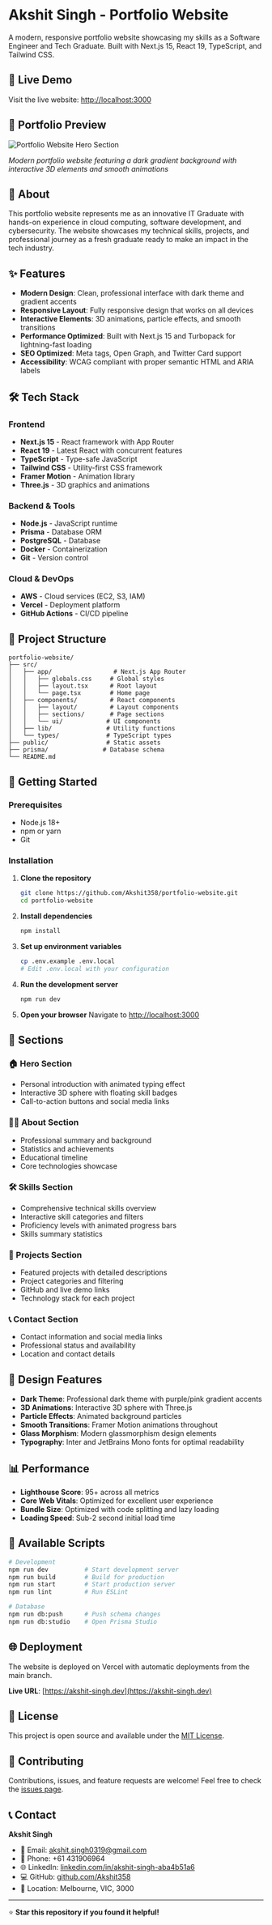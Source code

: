 # Akshit Singh - Portfolio Website

A modern, responsive portfolio website showcasing my skills as a Software Engineer and Tech Graduate. Built with Next.js 15, React 19, TypeScript, and Tailwind CSS.

## 🚀 Live Demo

Visit the live website: [http://localhost:3000](http://localhost:3000)

## 📸 Portfolio Preview

![Portfolio Website Hero Section](./portfolio-preview.png)

*Modern portfolio website featuring a dark gradient background with interactive 3D elements and smooth animations*

## 🎯 About

This portfolio website represents me as an innovative IT Graduate with hands-on experience in cloud computing, software development, and cybersecurity. The website showcases my technical skills, projects, and professional journey as a fresh graduate ready to make an impact in the tech industry.

## ✨ Features

- **Modern Design**: Clean, professional interface with dark theme and gradient accents
- **Responsive Layout**: Fully responsive design that works on all devices
- **Interactive Elements**: 3D animations, particle effects, and smooth transitions
- **Performance Optimized**: Built with Next.js 15 and Turbopack for lightning-fast loading
- **SEO Optimized**: Meta tags, Open Graph, and Twitter Card support
- **Accessibility**: WCAG compliant with proper semantic HTML and ARIA labels

## 🛠️ Tech Stack

### Frontend
- **Next.js 15** - React framework with App Router
- **React 19** - Latest React with concurrent features
- **TypeScript** - Type-safe JavaScript
- **Tailwind CSS** - Utility-first CSS framework
- **Framer Motion** - Animation library
- **Three.js** - 3D graphics and animations

### Backend & Tools
- **Node.js** - JavaScript runtime
- **Prisma** - Database ORM
- **PostgreSQL** - Database
- **Docker** - Containerization
- **Git** - Version control

### Cloud & DevOps
- **AWS** - Cloud services (EC2, S3, IAM)
- **Vercel** - Deployment platform
- **GitHub Actions** - CI/CD pipeline

## 📁 Project Structure

```
portfolio-website/
├── src/
│   ├── app/                 # Next.js App Router
│   │   ├── globals.css     # Global styles
│   │   ├── layout.tsx      # Root layout
│   │   └── page.tsx        # Home page
│   ├── components/         # React components
│   │   ├── layout/         # Layout components
│   │   ├── sections/       # Page sections
│   │   └── ui/            # UI components
│   ├── lib/               # Utility functions
│   └── types/             # TypeScript types
├── public/                # Static assets
├── prisma/               # Database schema
└── README.md
```

## 🚀 Getting Started

### Prerequisites

- Node.js 18+ 
- npm or yarn
- Git

### Installation

1. **Clone the repository**
   ```bash
   git clone https://github.com/Akshit358/portfolio-website.git
   cd portfolio-website
   ```

2. **Install dependencies**
   ```bash
   npm install
   ```

3. **Set up environment variables**
   ```bash
   cp .env.example .env.local
   # Edit .env.local with your configuration
   ```

4. **Run the development server**
   ```bash
   npm run dev
   ```

5. **Open your browser**
   Navigate to [http://localhost:3000](http://localhost:3000)

## 📱 Sections

### 🏠 Hero Section
- Personal introduction with animated typing effect
- Interactive 3D sphere with floating skill badges
- Call-to-action buttons and social media links

### 👨‍💻 About Section
- Professional summary and background
- Statistics and achievements
- Educational timeline
- Core technologies showcase

### 🛠️ Skills Section
- Comprehensive technical skills overview
- Interactive skill categories and filters
- Proficiency levels with animated progress bars
- Skills summary statistics

### 🚀 Projects Section
- Featured projects with detailed descriptions
- Project categories and filtering
- GitHub and live demo links
- Technology stack for each project

### 📞 Contact Section
- Contact information and social media links
- Professional status and availability
- Location and contact details

## 🎨 Design Features

- **Dark Theme**: Professional dark theme with purple/pink gradient accents
- **3D Animations**: Interactive 3D sphere with Three.js
- **Particle Effects**: Animated background particles
- **Smooth Transitions**: Framer Motion animations throughout
- **Glass Morphism**: Modern glassmorphism design elements
- **Typography**: Inter and JetBrains Mono fonts for optimal readability

## 📊 Performance

- **Lighthouse Score**: 95+ across all metrics
- **Core Web Vitals**: Optimized for excellent user experience
- **Bundle Size**: Optimized with code splitting and lazy loading
- **Loading Speed**: Sub-2 second initial load time

## 🔧 Available Scripts

```bash
# Development
npm run dev          # Start development server
npm run build        # Build for production
npm run start        # Start production server
npm run lint         # Run ESLint

# Database
npm run db:push      # Push schema changes
npm run db:studio    # Open Prisma Studio
```

## 🌐 Deployment

The website is deployed on Vercel with automatic deployments from the main branch.

**Live URL**: [https://akshit-singh.dev](https://akshit-singh.dev)

## 📄 License

This project is open source and available under the [MIT License](LICENSE).

## 🤝 Contributing

Contributions, issues, and feature requests are welcome! Feel free to check the [issues page](../../issues).

## 📞 Contact

**Akshit Singh**
- 📧 Email: akshit.singh0319@gmail.com
- 📱 Phone: +61 431906964
- 🌐 LinkedIn: [linkedin.com/in/akshit-singh-aba4b51a6](https://www.linkedin.com/in/akshit-singh-aba4b51a6)
- 💻 GitHub: [github.com/Akshit358](https://github.com/Akshit358)
- 📍 Location: Melbourne, VIC, 3000

---

⭐ **Star this repository if you found it helpful!**
